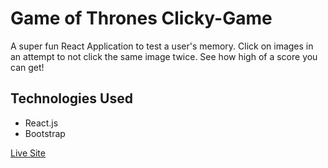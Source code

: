 # Game of Thrones Clicky-Game
A super fun React Application to test a user's memory. Click on images in an attempt to not click the same image twice. See how high of a score you can get!

## <b>Technologies Used</b>
<ul>
  <li>React.js</li>
  <li>Bootstrap</li>
</ul>  

<a href="https://got-clicky-game.herokuapp.com/" target="_top">Live Site</a>
